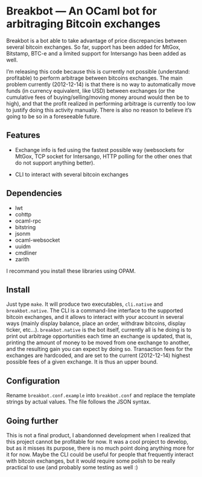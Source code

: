 # Breakbot — An OCaml bot for arbitraging Bitcoin exchanges

Breakbot is a bot able to take advantage of price discrepancies
between several bitcoin exchanges. So far, support has been added for
MtGox, Bitstamp, BTC-e and a limited support for Intersango has been
added as well.

I’m releasing this code because this is currently not possible
(understand: profitable) to perform arbitrage between bitcoins
exchanges. The main problem currently (2012-12-14) is that there is no
way to automatically move funds (in currency equivalent, like USD)
between exchanges (or the cumulative fees of buying/selling/moving
money around would then be to high), and that the profit realized in
performing arbitrage is currently too low to justify doing this
activity manually. There is also no reason to believe it’s going to be
so in a foreseeable future.

## Features

* Exchange info is fed using the fastest possible way (websockets for
  MtGox, TCP socket for Intersango, HTTP polling for the other ones
  that do not support anything better).

* CLI to interact with several bitcoin exchanges

## Dependencies

* lwt
* cohttp
* ocaml-rpc
* bitstring
* jsonm
* ocaml-websocket
* uuidm
* cmdliner
* zarith

I recommand you install these libraries using OPAM.

## Install

Just type `make`. It will produce two executables, `cli.native` and
`breakbot.native`. The CLI is a command-line interface to the
supported bitcoin exchanges, and it allows to interact with your
account in several ways (mainly display balance, place an order,
withdraw bitcoins, display ticker, etc…). `breakbot.native` is the bot
itself, currently all is he doing is to print out arbitrage
opportunities each time an exchange is updated, that is, printing the
amount of money to be moved from one exchange to another, and the
resulting gain you can expect by doing so. Transaction fees for the
exchanges are hardcoded, and are set to the current (2012-12-14)
highest possible fees of a given exchange. It is thus an upper bound.

## Configuration

Rename `breakbot.conf.example` into `breakbot.conf` and replace the
template strings by actual values. The file follows the JSON syntax.

## Going further

This is not a final product, I abandonned development when I realized
that this project cannot be profitable for now. It was a cool project
to develop, but as it misses its purpose, there is no much point doing
anything more for it for now. Maybe the CLI could be useful for people
that frequently interact with bitcoin exchanges, but it would require
some polish to be really practical to use (and probably some testing
as well :)
